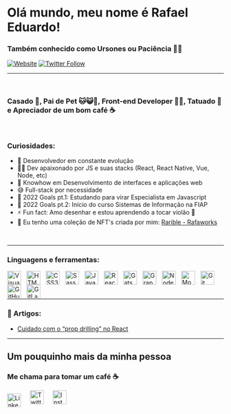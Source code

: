 # Olá mundo, meu nome é Rafael Eduardo!

### Também conhecido como Ursones ou Paciência 👋🧐

[![Website](https://img.shields.io/website?label=rafaworks.com.br&style=for-the-badge&url=https%3A%2F%2Fcodestackr.com)](https://rafaworks.com.br)
[![Twitter Follow](https://img.shields.io/twitter/follow/rafa_paciencia?color=1DA1F2&logo=twitter&style=for-the-badge)](https://twitter.com/rafa_paciencia)

---

<br />

### Casado 💍, Pai de Pet 🐱😺🐶, Front-end Developer 👨‍💻, Tatuado 🎨 e Apreciador de um bom café ☕

<br />

### Curiosidades:

- 🌱 Desenvolvedor em constante evolução
- 👨‍💻 Dev apaixonado por JS e suas stacks (React, React Native, Vue, Node, etc)
- 🎨 Knowhow em Desenvolvimento de interfaces e aplicações web
- 😅 Full-stack por necessidade
- 🥅 2022 Goals pt.1: Estudando para virar Especialista em Javascript
- 🥅 2022 Goals pt.2: Início do curso Sistemas de Informação na FIAP
- ⚡ Fun fact: Amo desenhar e estou aprendendo a tocar violão 🎸
- 🥰 Eu tenho uma coleção de NFT's criada por mim: [Rarible - Rafaworks](https://rarible.com/rafaworks)

<br />

---

### Linguagens e ferramentas:

<img align="left" alt="Visual Studio Code" width="32px" src="https://cdn.jsdelivr.net/gh/devicons/devicon/icons/vscode/vscode-original.svg" style="padding-right:10px;" />
<img align="left" alt="HTML5" width="32px" src="https://cdn.jsdelivr.net/gh/devicons/devicon/icons/html5/html5-original.svg" style="padding-right:10px;" />
<img align="left" alt="CSS3" width="32px" src="https://cdn.jsdelivr.net/gh/devicons/devicon/icons/css3/css3-original.svg" style="padding-right:10px;" />
<img align="left" alt="Sass" width="32px" src="https://cdn.jsdelivr.net/gh/devicons/devicon/icons/sass/sass-original.svg" style="padding-right:10px;" />
<img align="left" alt="JavaScript" width="32px" src="https://cdn.jsdelivr.net/gh/devicons/devicon/icons/javascript/javascript-original.svg" style="padding-right:10px;" />
<img align="left" alt="React" width="32px" src="https://cdn.jsdelivr.net/gh/devicons/devicon/icons/react/react-original.svg" style="padding-right:10px;" />
<img align="left" alt="Gatsby" width="32px" src="https://cdn.jsdelivr.net/gh/devicons/devicon/icons/gatsby/gatsby-original.svg" style="padding-right:10px;" />
<img align="left" alt="GraphQL" width="32px" src="https://cdn.jsdelivr.net/gh/devicons/devicon/icons/graphql/graphql-plain.svg" style="padding-right:10px;" />
<img align="left" alt="Node.js" width="32px" src="https://cdn.jsdelivr.net/gh/devicons/devicon/icons/nodejs/nodejs-original.svg" style="padding-right:10px;" />
<img align="left" alt="MongoDB" width="32px" src="https://cdn.jsdelivr.net/gh/devicons/devicon/icons/mongodb/mongodb-original.svg" style="padding-right:10px;" />
<img align="left" alt="Git" width="32px" src="https://cdn.jsdelivr.net/gh/devicons/devicon/icons/git/git-original.svg" style="padding-right:10px;" />
<img align="left" alt="GitHub" width="32px" src="https://cdn.jsdelivr.net/gh/devicons/devicon/icons/github/github-original.svg" style="padding-right:10px;" />
<img align="left" alt="GitLab" width="32px" src="https://cdn.jsdelivr.net/gh/devicons/devicon/icons/gitlab/gitlab-original.svg" style="padding-right:10px;" />

<br />
<br />
<br />

---

### 📕 Artigos:

- [Cuidado com o “prop drilling” no React](https://medium.com/@rafapaci/cuidado-com-o-prop-drilling-no-react-12a0f8e992a8)

---

## Um pouquinho mais da minha pessoa

### Me chama para tomar um café ☕

[<img align="left" alt="Linkedin" width="32px" src="https://cdn.jsdelivr.net/gh/devicons/devicon/icons/linkedin/linkedin-original.svg" style="padding-right:18px; padding-top:7px" />][linkedin]

[<img align="left" alt="Twitter" width="32px" src="https://cdn.jsdelivr.net/gh/devicons/devicon/icons/twitter/twitter-original.svg" style="padding-right:18px;" />][twitter]

[<img align="left" alt="Instagram" width="32px" src="https://cdn.cdnlogo.com/logos/i/92/instagram.svg" style="padding-right:18px;" />][instagram]

[twitter]: https://twitter.com/rafa_paciencia
[instagram]: https://www.instagram.com/ursone/
[linkedin]: https://www.linkedin.com/in/rafael-eduardo-aa541046/
